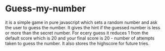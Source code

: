 # Guess-my-number
it is a simple game in pure javascript which sets a random number and ask the user to guess the number. It gives the hint if the guessed number is less or more than
the secret number. For ecery guess it reduces 1 from the default score which is 20 and your final score is 20 - number of attempts taken to guess the number.
It also stores the highscore for future tries.
